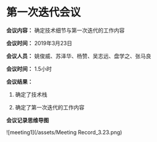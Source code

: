 # 第一次迭代会议
**会议内容：** 确定技术细节与第一次迭代的工作内容

**会议时间：** 2019年3月23日

**会议人员：**  姚俊威、苏泽华、杨赞、吴志远、盘学之、张马良

**会议时间：** 1.5小时

**会议结果：**
1. 确定了技术栈

2. 确定了第一次迭代的工作内容


**会议记录思维导图**

![meeting1](/assets/Meeting Record_3.23.png)
